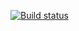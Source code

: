 [![Build status](https://ci.appveyor.com/api/projects/status/rhtinqfd5vlgm243/branch/main?svg=true)](https://ci.appveyor.com/project/Sergius92739/ajs-5-1-classes-inheritance/branch/main)